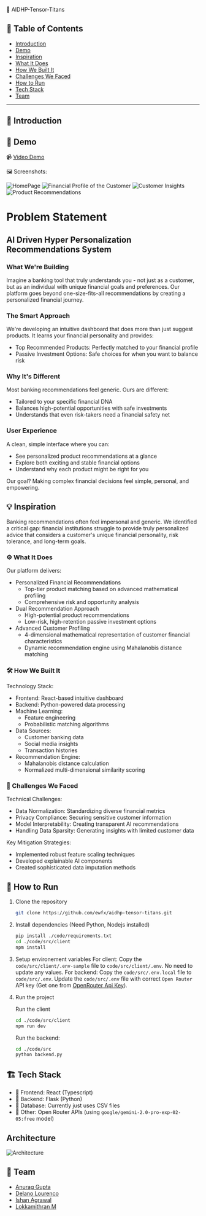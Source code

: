 🚀 AIDHP-Tensor-Titans

## 📌 Table of Contents

-   [Introduction](#-introduction)
-   [Demo](#-demo)
-   [Inspiration](#-inspiration)
-   [What It Does](#️-what-it-does)
-   [How We Built It](#️-how-we-built-it)
-   [Challenges We Faced](#-challenges-we-faced)
-   [How to Run](#-how-to-run)
-   [Tech Stack](#️-tech-stack)
-   [Team](#-team)

---

## 🎯 Introduction

## 🎥 Demo

📹 [Video Demo](./artifacts/demo/demo.mp4)

🖼️ Screenshots:

![HomePage](./artifacts/screenshots/home.png)
![Financial Profile of the Customer](./artifacts/screenshots/financial_prof.png)
![Customer Insights](./artifacts/screenshots/insights.png)
![Product Recommendations](./artifacts/screenshots/recommendations.png)

# Problem Statement

## AI Driven Hyper Personalization Recommendations System

### What We're Building

Imagine a banking tool that truly understands you - not just as a customer, but as an individual with unique financial goals and preferences. Our platform goes beyond one-size-fits-all recommendations by creating a personalized financial journey.

### The Smart Approach

We're developing an intuitive dashboard that does more than just suggest products. It learns your financial personality and provides:

-   Top Recommended Products: Perfectly matched to your financial profile
-   Passive Investment Options: Safe choices for when you want to balance risk

### Why It's Different

Most banking recommendations feel generic. Ours are different:

-   Tailored to your specific financial DNA
-   Balances high-potential opportunities with safe investments
-   Understands that even risk-takers need a financial safety net

### User Experience

A clean, simple interface where you can:

-   See personalized product recommendations at a glance
-   Explore both exciting and stable financial options
-   Understand why each product might be right for you

Our goal? Making complex financial decisions feel simple, personal, and empowering.

## 💡 Inspiration

Banking recommendations often feel impersonal and generic. We identified a critical gap: financial institutions struggle to provide truly personalized advice that considers a customer's unique financial personality, risk tolerance, and long-term goals.

### ⚙️ What It Does

Our platform delivers:

-   Personalized Financial Recommendations
    -   Top-tier product matching based on advanced mathematical profiling
    -   Comprehensive risk and opportunity analysis
-   Dual Recommendation Approach
    -   High-potential product recommendations
    -   Low-risk, high-retention passive investment options
-   Advanced Customer Profiling
    -   4-dimensional mathematical representation of customer financial characteristics
    -   Dynamic recommendation engine using Mahalanobis distance matching

### 🛠️ How We Built It

Technology Stack:

-   Frontend: React-based intuitive dashboard
-   Backend: Python-powered data processing
-   Machine Learning:
    -   Feature engineering
    -   Probabilistic matching algorithms
-   Data Sources:
    -   Customer banking data
    -   Social media insights
    -   Transaction histories
-   Recommendation Engine:
    -   Mahalanobis distance calculation
    -   Normalized multi-dimensional similarity scoring

### 🚧 Challenges We Faced

Technical Challenges:

-   Data Normalization: Standardizing diverse financial metrics
-   Privacy Compliance: Securing sensitive customer information
-   Model Interpretability: Creating transparent AI recommendations
-   Handling Data Sparsity: Generating insights with limited customer data

Key Mitigation Strategies:

-   Implemented robust feature scaling techniques
-   Developed explainable AI components
-   Created sophisticated data imputation methods

## 🏃 How to Run

1. Clone the repository
    ```sh
    git clone https://github.com/ewfx/aidhp-tensor-titans.git
    ```
2. Install dependencies (Need Python, Nodejs installed)
    ```sh
    pip install ./code/requirements.txt
    cd ./code/src/client
    npm install
    ```
3. Setup environement variables
    For client: Copy the `code/src/client/.env-sample` file to `code/src/client/.env`. No need to update any values.
    For backend: Copy the `code/src/.env.local` file to `code/src/.env`. Update the `code/src/.env` file with correct `Open Router` API key (Get one from [OpenRouter Api Key](https://openrouter.ai/settings/keys)).

4. Run the project
    
    Run the client
    ```sh
    cd ./code/src/client
    npm run dev
    ```

    Run the backend:
    ```sh
    cd ./code/src
    python backend.py
    ```

## 🏗️ Tech Stack

-   🔹 Frontend: React (Typescript)
-   🔹 Backend: Flask (Python)
-   🔹 Database: Currently just uses CSV files
-   🔹 Other: Open Router APIs (using `google/gemini-2.0-pro-exp-02-05:free` model)

## Architecture

![Architecture](./artifacts/arch/arch_diagram.png)


## 👥 Team

- [Anurag Gupta](https://github.com/guptaanurag2106)
- [Delano Lourenco](https://github.com/3ddelano)
- [Ishan Agrawal](https://github.com/ishan0709)
- [Lokkamithran M](https://github.com/Lokkamithran)
